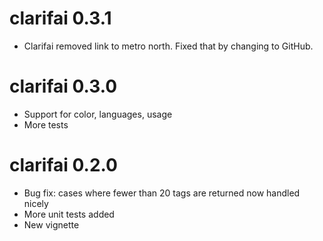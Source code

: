 # clarifai 0.3.1

* Clarifai removed link to metro north. Fixed that by changing to GitHub.

# clarifai 0.3.0

* Support for color, languages, usage 
* More tests

# clarifai 0.2.0

* Bug fix: cases where fewer than 20 tags are returned now handled nicely  
* More unit tests added  
* New vignette  
  